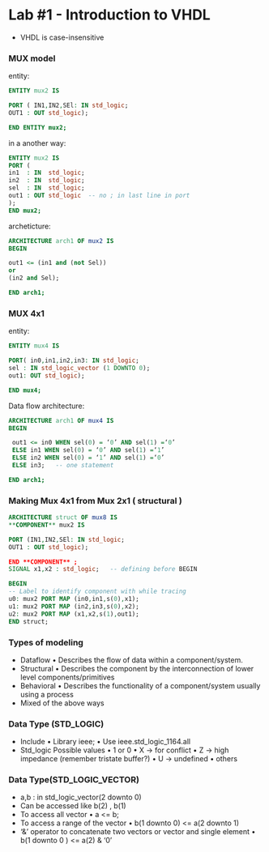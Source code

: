 # Lab #1 - Introduction to VHDL

- VHDL is case-insensitive

### MUX model

entity:

```vhdl
ENTITY mux2 IS

PORT ( IN1,IN2,SEl: IN std_logic;
OUT1 : OUT std_logic);

END ENTITY mux2;
```

in a another way:

```vhdl
ENTITY mux2 IS
PORT (
in1  : IN  std_logic;
in2  : IN  std_logic;
sel  : IN  std_logic;
out1 : OUT std_logic  -- no ; in last line in port
);
END mux2;
```

archeticture:

```vhdl
ARCHITECTURE arch1 OF mux2 IS
BEGIN

out1 <= (in1 and (not Sel))
or
(in2 and Sel);

END arch1;
```

### MUX 4x1

entity:

```vhdl
ENTITY mux4 IS

PORT( in0,in1,in2,in3: IN std_logic;
sel : IN std_logic_vector (1 DOWNTO 0);
out1: OUT std_logic);

END mux4;
```

Data flow architecture:

```vhdl
ARCHITECTURE arch1 OF mux4 IS
BEGIN

 out1 <= in0 WHEN sel(0) = ‘0’ AND sel(1) =‘0’
 ELSE in1 WHEN sel(0) = ‘0’ AND sel(1) =‘1’
 ELSE in2 WHEN sel(0) = ‘1’ AND sel(1) =‘0’
 ELSE in3;   -- one statement

END arch1;
```

### Making Mux 4x1 from Mux 2x1 ( structural )

```vhdl
ARCHITECTURE struct OF mux8 IS
**COMPONENT** mux2 IS

PORT (IN1,IN2,SEl: IN std_logic;
OUT1 : OUT std_logic);

END **COMPONENT** ;
SIGNAL x1,x2 : std_logic;   -- defining before BEGIN

BEGIN
-- Label to identify component with while tracing
u0: mux2 PORT MAP (in0,in1,s(0),x1);
u1: mux2 PORT MAP (in2,in3,s(0),x2);
u2: mux2 PORT MAP (x1,x2,s(1),out1);
END struct;
```

### Types of modeling

- Dataflow
• Describes the flow of data within a component/system.
- Structural
• Describes the component by the interconnection of lower level components/primitives
- Behavioral
• Describes the functionality of a component/system usually using a process
- Mixed of the above ways

### Data Type (STD_LOGIC)

- Include
• Library ieee;
• Use ieee.std_logic_1164.all
- Std_logic Possible values
• 1 or 0
• X → for conflict
• Z → high impedance (remember tristate buffer?)
• U → undefined
• others

### Data Type(STD_LOGIC_VECTOR)

- a,b : in std_logic_vector(2 downto 0)
- Can be accessed like b(2) , b(1)
- To access all vector
• a <= b;
- To access a range of the vector
• b(1 downto 0) <= a(2 downto 1)
- ‘&’ operator to concatenate two vectors or vector and single element
• b(1 downto 0 ) <= a(2) & ‘0’
